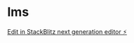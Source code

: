 # lms

[Edit in StackBlitz next generation editor ⚡️](https://stackblitz.com/~/github.com/JilPatel29/lms)